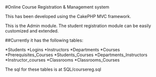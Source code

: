 #Online Course Registration & Management system


This has been developed using the CakePHP MVC framework.

This is the Admin module.
The student registration module can be easily customized and extended.

##Currently it has the following tables:

*Students
*Logins
*Instructors
*Departments
*Courses
*Prerequisites_Courses
*Students_Courses
*Departments_Instructors
*Instructor_courses
*Classrooms
*Classrooms_Courses

The sql for these tables is at SQL/coursereg.sql

